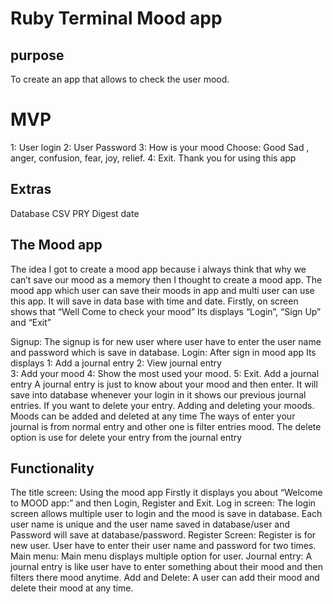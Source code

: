 # Ruby Terminal Mood app


## purpose

To create an app that allows to check the user mood.

# MVP
1: User login
2: User Password 
3: How is your mood
Choose: Good
        Sad ,
        anger,
        confusion,
        fear, 
        joy, 
        relief.
4: Exit.
Thank you for using this app

## Extras 
 Database
 CSV
 PRY
 Digest
 date

 ## The Mood app
  The idea I got to create a mood app because i always think that why we can’t save our mood as a memory then I thought to create a mood app.
The mood app which user can save their moods in app and multi user can use this app. It will save in data base with time and date.
Firstly, on screen shows that “Well Come to check your mood” Its displays “Login”, “Sign Up” and “Exit”

Signup: The signup is for new user where user have to enter the user name and password which is save in database. 
Login: After sign in mood app Its displays 
1: Add a journal entry
2: View journal entry  
3: Add your mood
4: Show the most used your mood.
5: Exit.
Add a journal entry A journal entry is just to know about your mood and then enter. It will save into database whenever your login in it shows our previous journal entries. If you want to delete your entry. Adding and deleting your moods. Moods can be added and deleted at any time
The ways of enter your journal is from normal entry and other one is filter entries mood.
The delete option is use for delete your entry from the journal entry

## Functionality
The title screen: Using the mood app Firstly it displays you about “Welcome to MOOD app:” and then Login, Register and Exit.
Log in screen: The login screen allows multiple user to login and the mood is save in database. Each user name is unique and the user name saved in database/user and Password will save at database/password.
Register Screen: Register is for new user. User have to enter their user name and password for two times. 
Main menu: Main menu displays multiple option for user. 
Journal entry: A journal entry is like user have to enter something about their mood and then filters there mood anytime.
Add and Delete:  A user can add their mood and delete their mood at any time.

